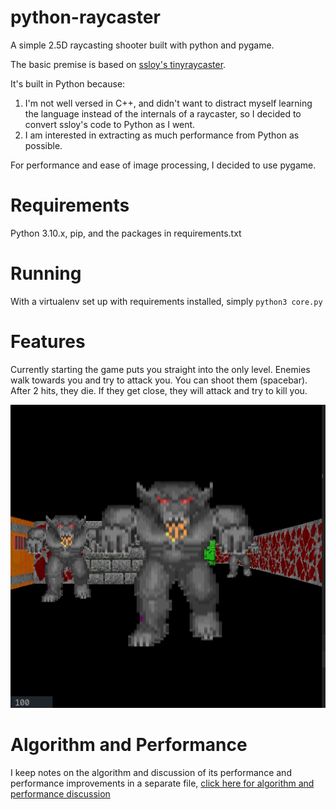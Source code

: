# python-raycaster

A simple 2.5D raycasting shooter built with python and pygame. 

The basic premise is based on [ssloy's tinyraycaster](https://github.com/ssloy/tinyraycaster). 

It's built in Python because:
1. I'm not well versed in C++, and didn't want to distract myself learning the language instead of the 
internals of a raycaster, so I decided to convert ssloy's code to Python as I went. 
2. I am interested in extracting as much performance from Python as possible.

For performance and ease of image processing, I decided to use pygame. 

# Requirements

Python 3.10.x, pip, and the packages in requirements.txt

# Running
With a virtualenv set up with requirements installed, simply
`python3 core.py`

# Features

Currently starting the game puts you straight into the only level. Enemies walk towards you and
try to attack you. You can shoot them (spacebar). After 2 hits, they die. If they get close, they will attack
and try to kill you.

![](/screenshots/may_2021.gif)

# Algorithm and Performance

I keep notes on the algorithm and discussion of its performance and performance improvements in a separate file, 
[click here for algorithm and performance discussion](/docs/algorithm_and_performance.md)




